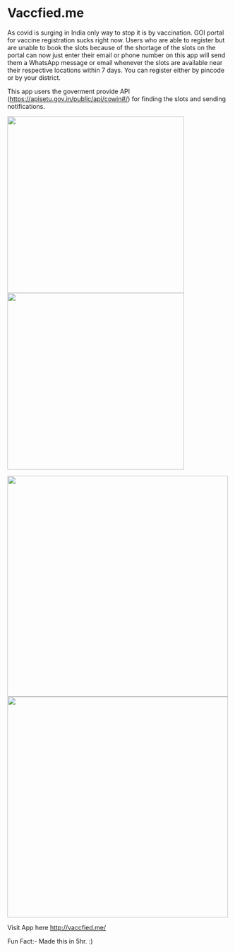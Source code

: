 # Vaccfied.me

As covid is surging in India only way to stop it is by vaccination. GOI portal for vaccine registration sucks right now. Users who are able to register but are unable to book the slots because of the shortage of the slots on the portal can now just enter their email or phone number on this app will send them a WhatsApp message or email whenever the slots are available near their respective locations within 7 days. You can register either by pincode or by your district.

This app users the goverment provide API (https://apisetu.gov.in/public/api/cowin#/) for finding the slots and sending notifications. 

<p float="left">
  <img src="https://user-images.githubusercontent.com/58766532/117304716-acf78a80-ae9b-11eb-91c7-97b01816b947.png" width="400" />
  <img src="https://user-images.githubusercontent.com/58766532/117304887-dca69280-ae9b-11eb-8040-680328465fd2.png" width="400" /> 
</p>


<p float="left">
  <img src="https://user-images.githubusercontent.com/58766532/117305754-b1707300-ae9c-11eb-8c7a-e1876202b2a8.png" width="500" />
  <img src="https://user-images.githubusercontent.com/58766532/117305771-b503fa00-ae9c-11eb-95e7-ba10a47f5439.png" width="500" /> 
</p>

Visit App here http://vaccfied.me/

Fun Fact:- Made this in 5hr. :)
